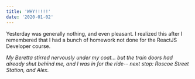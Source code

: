 ```yaml
---
title: 'WHY!!!!!'
date: '2020-01-02'
---
```

Yesterday was generally nothing, and even pleasant. I realized this after I remembered that I had a bunch of homework not done for the ReactJS Developer course.

_My Beretta stirred nervously under my coat... but the train doors had already shut behind me, and I was in for the ride-- next stop: Roscoe Street Station, and Alex._ 
